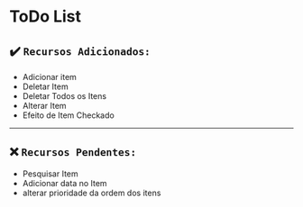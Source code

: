# ToDo List

## :heavy_check_mark: `Recursos Adicionados:`
- Adicionar item
- Deletar Item
- Deletar Todos os Itens
- Alterar Item
- Efeito de Item Checkado
***
## :x: `Recursos Pendentes:`
- Pesquisar Item
- Adicionar data no Item
- alterar prioridade da ordem dos itens

  
  



